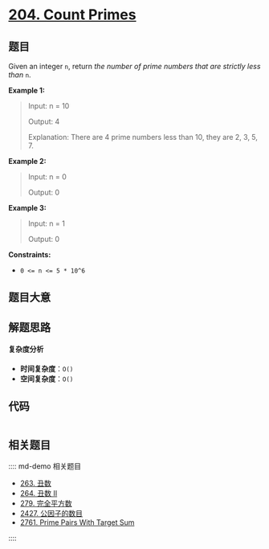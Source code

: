 # [204. Count Primes](https://leetcode.com/problems/count-primes/)

## 题目

Given an integer `n`, return _the number of prime numbers that are strictly
less than_ `n`.

**Example 1:**

> Input: n = 10
>
> Output: 4
>
> Explanation: There are 4 prime numbers less than 10, they are 2, 3, 5, 7.

**Example 2:**

> Input: n = 0
>
> Output: 0

**Example 3:**

> Input: n = 1
>
> Output: 0

**Constraints:**

- `0 <= n <= 5 * 10^6`

## 题目大意

## 解题思路

#### 复杂度分析

- **时间复杂度**：`O()`
- **空间复杂度**：`O()`

## 代码

```javascript

```

## 相关题目

:::: md-demo 相关题目

- [263. 丑数](https://leetcode.com/problems/ugly-number)
- [264. 丑数 II](https://leetcode.com/problems/ugly-number-ii)
- [279. 完全平方数](./0279.md)
- [2427. 公因子的数目](https://leetcode.com/problems/number-of-common-factors)
- [2761. Prime Pairs With Target Sum](https://leetcode.com/problems/prime-pairs-with-target-sum)

::::
